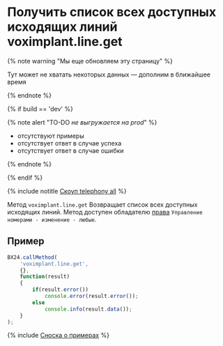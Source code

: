 # Получить список всех доступных исходящих линий voximplant.line.get

{% note warning "Мы еще обновляем эту страницу" %}

Тут может не хватать некоторых данных — дополним в ближайшее время

{% endnote %}

{% if build == 'dev' %}

{% note alert "TO-DO _не выгружается на prod_" %}

- отсутствуют примеры
- отсутствует ответ в случае успеха
- отсутствует ответ в случае ошибки

{% endnote %}

{% endif %}

{% include notitle [Скоуп telephony all](../../_includes/scope-telephony-all.md) %}

Метод `voximplant.line.get` Возвращает список всех доступных исходящих линий. Метод доступен обладателю [права](https://helpdesk.bitrix24.ru/open/18177766/) `Управление номерами - изменение - любые`.

## Пример

```js
BX24.callMethod(
    'voximplant.line.get',
    {},
    function(result)
    {
        if(result.error())
            console.error(result.error());
        else
            console.info(result.data());
    }
);
```

{% include [Сноска о примерах](../../../../_includes/examples.md) %}